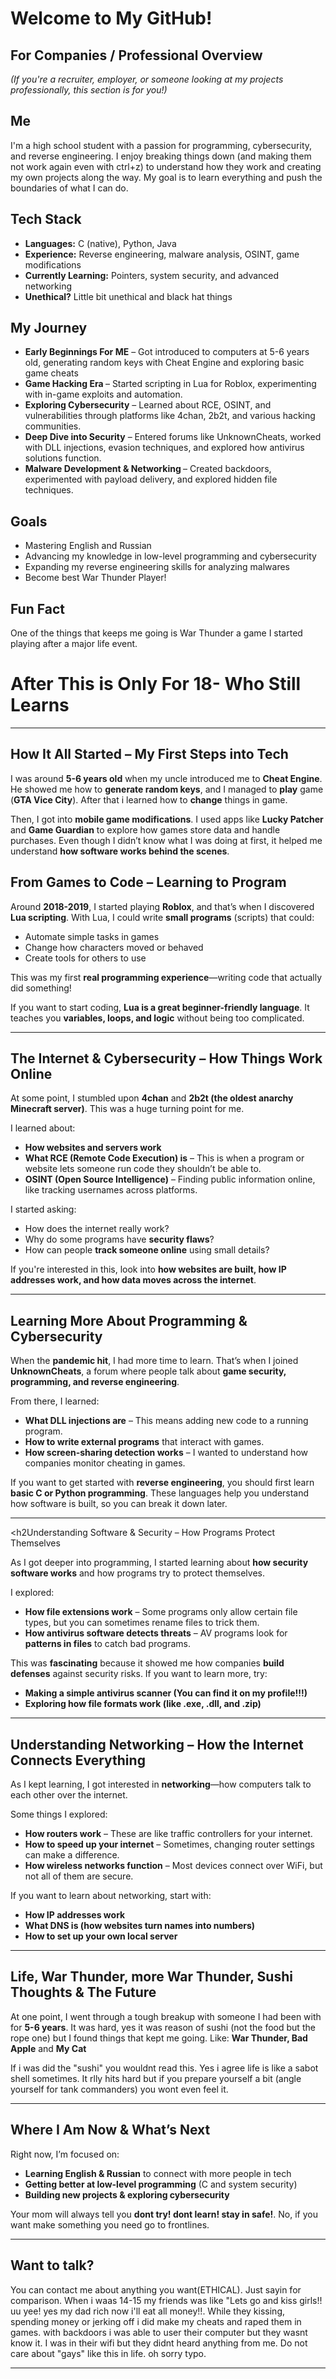 <h1>Welcome to My GitHub!</h1>

<h2>For Companies / Professional Overview</h2>

<p><em>(If you're a recruiter, employer, or someone looking at my projects professionally, this section is for you!)</em></p>

<h2>Me</h2>

<p>I'm a high school student with a passion for programming, cybersecurity, and reverse engineering. I enjoy breaking things down (and making them not work again even with ctrl+z) to understand how they work and creating my own projects along the way. My goal is to learn everything and push the boundaries of what I can do.</p>

<h2>Tech Stack</h2>

<ul>
    <li><strong>Languages:</strong> C (native), Python, Java</li>
    <li><strong>Experience:</strong> Reverse engineering, malware analysis, OSINT, game modifications</li>
    <li><strong>Currently Learning:</strong> Pointers, system security, and advanced networking</li>
    <li><strong>Unethical?</strong> Little bit unethical and black hat things</li>
</ul>

<h2>My Journey</h2>

<ul>
    <li><strong>Early Beginnings For ME</strong> – Got introduced to computers at 5-6 years old, generating random keys with Cheat Engine and exploring basic game cheats</li>
    <li><strong>Game Hacking Era </strong> – Started scripting in Lua for Roblox, experimenting with in-game exploits and automation.</li>
    <li><strong>Exploring Cybersecurity</strong> – Learned about RCE, OSINT, and vulnerabilities through platforms like 4chan, 2b2t, and various hacking communities.</li>
    <li><strong>Deep Dive into Security</strong> – Entered forums like UnknownCheats, worked with DLL injections, evasion techniques, and explored how antivirus solutions function.</li>
    <li><strong>Malware Development & Networking </strong> – Created backdoors, experimented with payload delivery, and explored hidden file techniques.</li>
</ul>

<h2>Goals</h2>

<ul>
    <li>Mastering English and Russian </li>
    <li>Advancing my knowledge in low-level programming and cybersecurity</li>
    <li>Expanding my reverse engineering skills for analyzing malwares</li>
    <li>Become best War Thunder Player!</li>
</ul>

<h2>Fun Fact</h2>

<p>One of the things that keeps me going is War Thunder a game I started playing after a major life event.</p>

<h1>After This is Only For 18- Who Still Learns</h1>

<hr>

<h2>How It All Started – My First Steps into Tech</h2>
<p>I was around <strong>5-6 years old</strong> when my uncle introduced me to <strong>Cheat Engine</strong>. He showed me how to <strong>generate random keys</strong>, and I managed to <strong>play</strong> game (<strong>GTA Vice City</strong>). After that i learned how to <strong>change</strong> things in game.</p>

<p>Then, I got into <strong>mobile game modifications</strong>. I used apps like <strong>Lucky Patcher</strong> and <strong>Game Guardian</strong> to explore how games store data and handle purchases. Even though I didn’t know what I was doing at first, it helped me understand <strong>how software works behind the scenes</strong>.</p>

<h2>From Games to Code – Learning to Program</h2>
<p>Around <strong>2018-2019</strong>, I started playing <strong>Roblox</strong>, and that’s when I discovered <strong>Lua scripting</strong>. With Lua, I could write <strong>small programs</strong> (scripts) that could:</p>
<ul>
    <li>Automate simple tasks in games</li>
    <li>Change how characters moved or behaved</li>
    <li>Create tools for others to use</li>
</ul>

<p>This was my first <strong>real programming experience</strong>—writing code that actually did something!</p>

<p>If you want to start coding, <strong>Lua is a great beginner-friendly language</strong>. It teaches you <strong>variables, loops, and logic</strong> without being too complicated.</p>

<hr>

<h2>The Internet & Cybersecurity – How Things Work Online</h2>
<p>At some point, I stumbled upon <strong>4chan</strong> and <strong>2b2t (the oldest anarchy Minecraft server)</strong>. This was a huge turning point for me.</p>

<p>I learned about:</p>
<ul>
    <li><strong>How websites and servers work</strong></li>
    <li><strong>What RCE (Remote Code Execution) is</strong> – This is when a program or website lets someone run code they shouldn’t be able to.</li>
    <li><strong>OSINT (Open Source Intelligence)</strong> – Finding public information online, like tracking usernames across platforms.</li>
</ul>

<p>I started asking:</p>
<ul>
    <li>How does the internet really work?</li>
    <li>Why do some programs have <strong>security flaws</strong>?</li>
    <li>How can people <strong>track someone online</strong> using small details?</li>
</ul>

<p>If you're interested in this, look into <strong>how websites are built, how IP addresses work, and how data moves across the internet</strong>.</p>

<hr>

<h2>Learning More About Programming & Cybersecurity</h2>
<p>When the <strong>pandemic hit</strong>, I had more time to learn. That’s when I joined <strong>UnknownCheats</strong>, a forum where people talk about <strong>game security, programming, and reverse engineering</strong>.</p>

<p>From there, I learned:</p>
<ul>
    <li><strong>What DLL injections are</strong> – This means adding new code to a running program.</li>
    <li><strong>How to write external programs</strong> that interact with games.</li>
    <li><strong>How screen-sharing detection works</strong> – I wanted to understand how companies monitor cheating in games.</li>
</ul>

<p>If you want to get started with <strong>reverse engineering</strong>, you should first learn <strong>basic C or Python programming</strong>. These languages help you understand how software is built, so you can break it down later.</p>

<hr>

<h2Understanding Software & Security – How Programs Protect Themselves</h2>
<p>As I got deeper into programming, I started learning about <strong>how security software works</strong> and how programs try to protect themselves.</p>

<p>I explored:</p>
<ul>
    <li><strong>How file extensions work</strong> – Some programs only allow certain file types, but you can sometimes rename files to trick them.</li>
    <li><strong>How antivirus software detects threats</strong> – AV programs look for <strong>patterns in files</strong> to catch bad programs.</li>
</ul>

<p>This was <strong>fascinating</strong> because it showed me how companies <strong>build defenses</strong> against security risks. If you want to learn more, try:</p>
<ul>
    <li><strong>Making a simple antivirus scanner (You can find it on my profile!!!)</strong></li>
    <li><strong>Exploring how file formats work (like .exe, .dll, and .zip)</strong></li>
</ul>

<hr>

<h2>Understanding Networking – How the Internet Connects Everything</h2>
<p>As I kept learning, I got interested in <strong>networking</strong>—how computers talk to each other over the internet.</p>

<p>Some things I explored:</p>
<ul>
    <li><strong>How routers work</strong> – These are like traffic controllers for your internet.</li>
    <li><strong>How to speed up your internet</strong> – Sometimes, changing router settings can make a difference.</li>
    <li><strong>How wireless networks function</strong> – Most devices connect over WiFi, but not all of them are secure.</li>
</ul>

<p>If you want to learn about networking, start with:</p>
<ul>
    <li><strong>How IP addresses work</strong></li>
    <li><strong>What DNS is (how websites turn names into numbers)</strong></li>
    <li><strong>How to set up your own local server</strong></li>
</ul>

<hr>

<h2>Life, War Thunder, more War Thunder, Sushi Thoughts & The Future</h2>
<p>At one point, I went through a tough breakup with someone I had been with for <strong>5-6 years</strong>. It was hard, yes it was reason of sushi (not the food but the rope one) but I found things that kept me going. Like: <strong>War Thunder, Bad Apple</strong> and <strong>My Cat</strong></p>

<p>If i was did the "sushi" you wouldnt read this. Yes i agree life is like a sabot shell sometimes. It rlly hits hard but if you prepare yourself a bit (angle yourself for tank commanders) you wont even feel it.</p>

<hr>

<h2>Where I Am Now & What’s Next</h2>
<p>Right now, I’m focused on:</p>
<ul>
    <li><strong>Learning English & Russian</strong> to connect with more people in tech</li>
    <li><strong>Getting better at low-level programming</strong> (C and system security)</li>
    <li><strong>Building new projects & exploring cybersecurity</strong></li>
</ul>

<p>Your mom will always tell you <strong>dont try! dont learn! stay in safe!</strong>. No, if you want make something you need go to frontlines.</p>

<hr>

<h2>Want to talk?</h2>
<p>You can contact me about anything you want(ETHICAL). Just sayin for comparison. When i waas 14-15 my friends was like "Lets go and kiss girls!! uu yee! yes my dad rich now i'll eat all money!!. While they kissing, spending money or jerking off i did make my cheats and raped them in games. with backdoors i was able to user their computer but they wasnt know it. I was in their wifi but they didnt heard anything from me. Do not care about "gays" like this in life. oh sorry typo.</strong></p>

<hr>
